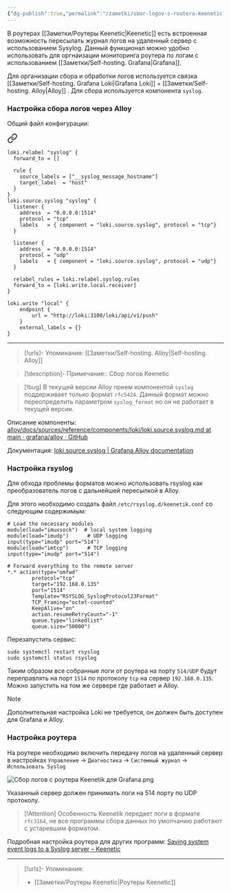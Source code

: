 ```yaml
---
{"dg-publish":true,"permalink":"/zametki/sbor-logov-s-routera-keenetic-dlya-grafana/","created":"2024-10-08 23:46","updated":"2024-10-09T01:46:03+03:00"}
---
```


В роутерах [[Заметки/Роутеры Keenetic\|Keenetic]] есть встроенная возможность пересылать журнал логов на удаленный сервер с использованием Sysylog. Данный функционал можно удобно использовать для оргнаизации мониторинга роутера по логам с использованием [[Заметки/Self-hosting. Grafana\|Grafana]].

Для организации сбора и обработки логов используется связка [[Заметки/Self-hosting. Grafana Loki\|Grafana Loki]] + [[Заметки/Self-hosting. Alloy\|Alloy]] . Для сбора используется компонента `syslog`.

### Настройка сбора логов через Alloy
Общий файл конфигурации:

<div class="transclusion internal-embed is-loaded"><a class="markdown-embed-link" href="/konfigi/alloy-keenetic/" aria-label="Open link"><svg xmlns="http://www.w3.org/2000/svg" width="24" height="24" viewBox="0 0 24 24" fill="none" stroke="currentColor" stroke-width="2" stroke-linecap="round" stroke-linejoin="round" class="svg-icon lucide-link"><path d="M10 13a5 5 0 0 0 7.54.54l3-3a5 5 0 0 0-7.07-7.07l-1.72 1.71"></path><path d="M14 11a5 5 0 0 0-7.54-.54l-3 3a5 5 0 0 0 7.07 7.07l1.71-1.71"></path></svg></a><div class="markdown-embed">





```shell
loki.relabel "syslog" {
  forward_to = []

  rule {
    source_labels = ["__syslog_message_hostname"]
    target_label  = "host"
  }
}
loki.source.syslog "syslog" {
  listener {
    address  = "0.0.0.0:1514"
    protocol = "tcp"
    labels   = { component = "loki.source.syslog", protocol = "tcp"}
  }

  listener {
    address  = "0.0.0.0:1514"
    protocol = "udp"
    labels   = { component = "loki.source.syslog", protocol = "udp"}  
  }

  relabel_rules = loki.relabel.syslog.rules
  forward_to = [loki.write.local.receiver]
}

loki.write "local" {
    endpoint {
        url = "http://loki:3100/loki/api/v1/push"
    }
    external_labels = {}
}
```
---
> [!urls]- Упоминания:
> [[Заметки/Self-hosting. Alloy\|Self-hosting. Alloy]]

> [!description]-
> Примечание::  Сбор логов Keenetic


</div></div>


> [!bug]
> В текущей версии Alloy прием компонентой `syslog` поддерживает только формат `rfc5424`. Данный формат можно переопределить параметром `syslog_format` но он не работает в текущей версии.

Описание компоненты: [alloy/docs/sources/reference/components/loki/loki.source.syslog.md at main · grafana/alloy · GitHub](https://github.com/grafana/alloy/blob/main/docs/sources/reference/components/loki/loki.source.syslog.md)

Документация: [loki.source.syslog | Grafana Alloy documentation](https://grafana.com/docs/alloy/latest/reference/components/loki/loki.source.syslog/)

### Настройка  rsyslog

Для обхода проблемы форматов можно использовать rsyslog как преобразователь логов с дальнейшей пересылкой в Alloy.

Для этого необходимо создать файл `/etc/rsyslog.d/keenetik.conf` со следующим содержимым:
```
# Load the necessary modules
module(load="imuxsock")  # local system logging
module(load="imudp")      # UDP logging
input(type="imudp" port="514")
module(load="imtcp")      # TCP logging
input(type="imudp" port="514")

# Forward everything to the remote server
*.* action(type="omfwd"
        protocol="tcp"
        target="192.168.0.135"
        port="1514"
        Template="RSYSLOG_SyslogProtocol23Format"
        TCP_Framing="octet-counted"
        KeepAlive="on"
        action.resumeRetryCount="-1"
        queue.type="linkedlist"
        queue.size="50000")
```

Перезапустить сервис:
```
sudo systemctl restart rsyslog
sudo systemctl status rsyslog
```

Таким образом все собранные логи от роутера на порту `514/UDP` будут переправлять на порт `1514` по протоколу `tcp` на сервер `192.168.0.135`. Можно запустить на том же сервере где работает и Alloy.

> [!note]
> Дополнительная настройка Loki не требуется, он должен быть доступен для Grafana и Alloy.

### Настройка роутера

На роутере необходимо включить передачу логов на удаленный сервер в настройках `Управление` -> `Диагностика` -> `Системный журнал` -> `Использовать Syslog`

![Сбор логов с роутера Keenetik для Grafana.png](/img/user/%D0%98%D1%81%D1%85%D0%BE%D0%B4%D0%BD%D0%B8%D0%BA%D0%B8/%D0%A1%D0%B1%D0%BE%D1%80%20%D0%BB%D0%BE%D0%B3%D0%BE%D0%B2%20%D1%81%20%D1%80%D0%BE%D1%83%D1%82%D0%B5%D1%80%D0%B0%20Keenetik%20%D0%B4%D0%BB%D1%8F%20Grafana.png)

Указанный сервер должен принимать логи на 514 порту по UDP протоколу.

> [!Attention] Особенность
> Keenetik передает логи в формате `rfc3164`, не все программы сбора данных по умолчанию работают с устаревшим форматом.

Подробная настройка роутера для других программ: [Saving system event logs to a Syslog server – Keenetic](https://help.keenetic.com/hc/en-us/articles/213966129-Saving-system-event-logs-to-a-Syslog-server)

---
> [!urls]- Упоминания:
> - [[Заметки/Роутеры Keenetic\|Роутеры Keenetic]]